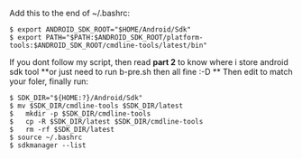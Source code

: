  Add this to the end of ~/.bashrc:

    $ export ANDROID_SDK_ROOT="$HOME/Android/Sdk"
    $ export PATH="$PATH:$ANDROID_SDK_ROOT/platform-tools:$ANDROID_SDK_ROOT/cmdline-tools/latest/bin"

If you dont follow my script, then read **part 2** to know where i store android sdk tool **or just need to run b-pre.sh then all fine :-D **
Then edit to match your foler, finally run:

    $ SDK_DIR="${HOME:?}/Android/Sdk"
    $ mv $SDK_DIR/cmdline-tools $SDK_DIR/latest
    $	mkdir -p $SDK_DIR/cmdline-tools
    $	cp -R $SDK_DIR/latest $SDK_DIR/cmdline-tools
    $	rm -rf $SDK_DIR/latest
    $ source ~/.bashrc
    $ sdkmanager --list
